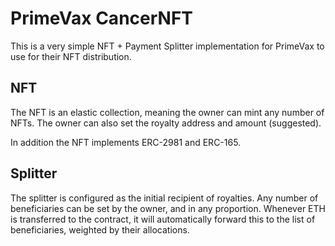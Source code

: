 # PrimeVax CancerNFT

This is a very simple NFT + Payment Splitter implementation for PrimeVax to use for their NFT distribution.

## NFT

The NFT is an elastic collection, meaning the owner can mint any number of NFTs. The owner can also set the royalty address and amount (suggested).

In addition the NFT implements ERC-2981 and ERC-165.

## Splitter

The splitter is configured as the initial recipient of royalties. Any number of beneficiaries can be set by the owner, and in any proportion. Whenever ETH is transferred to the contract, it will automatically forward this to the list of beneficiaries, weighted by their allocations.
